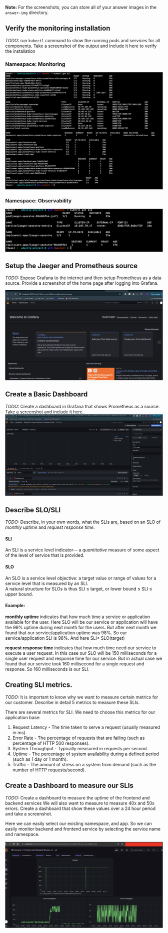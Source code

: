 **Note:** For the screenshots, you can store all of your answer images in the `answer-img` directory.

## Verify the monitoring installation
[//]: # ()
*TODO:* run `kubectl` command to show the running pods and services for all components. Take a screenshot of the output and include it here to verify the installation

### Namespace: Monitoring
![alt text](image-1.png)

### Namespace: Observability
![alt text](image-2.png)

## Setup the Jaeger and Prometheus source
*TODO:* Expose Grafana to the internet and then setup Prometheus as a data source. Provide a screenshot of the home page after logging into Grafana.

![alt text](image-3.png)
## Create a Basic Dashboard
*TODO:* Create a dashboard in Grafana that shows Prometheus as a source. Take a screenshot and include it here.
![alt text](image-4.png)

## Describe SLO/SLI
*TODO:* Describe, in your own words, what the SLIs are, based on an SLO of *monthly uptime* and *request response time*.

#### SLI
An SLI is a service level indicator— a *quantitative* measure of some aspect of the level of service that is provided.
#### SLO
An SLO is a service level objective: a target value or range of values for a service level that is measured by an SLI.<br>
A natural structure for SLOs is thus SLI ≤ target, or lower bound ≤ SLI ≤ upper bound.

#### Example:
**monthly uptime** indicates that how much time a service or application available for the user. 
Here SLO will be our service or application will have the 99% uptime  during next month for the users.
But after next month we found that our service/application uptime was 98%. So our service/application
SLI is 98%. And here SLI< SLO(target)

**request response time** indicates that how much time need our service to execute a user request.
In this case our SLO will be 150 milliseconds  for a single user request and response time for our service. 
But in actual case we found that our service took 160 millisecond for a single request and response. So
160 milliseconds is our SLI.


## Creating SLI metrics.
*TODO:* It is important to know why we want to measure certain metrics for our customer. Describe in detail 5 metrics to measure these SLIs. 

There are several metrics for SLI. We need to choose this metrics for our application base:

  1. Request Latency - The time taken to serve a request (usually measured in ms).
  2. Error Rate - The percentage of requests that are failing (such as percentage of HTTP 500 responses).
  3. System Throughput - Typically measured in requests per second. 
  4. Uptime - The percentage of system availability during a defined period (such as 1 day or 1 month).
  5. Traffic - The amount of stress on a system from demand (such as the number of HTTP requests/second).

## Create a Dashboard to measure our SLIs
*TODO:* Create a dashboard to measure the uptime of the frontend and backend services We will also want to measure to measure 40x and 50x errors. Create a dashboard that show these values over a 24 hour period and take a screenshot.

Here we can easily select our existing namespace, and app.
So we can easily monitor backend and frontend service by selecting the service name and namespace.

![alt text](image-5.png)
